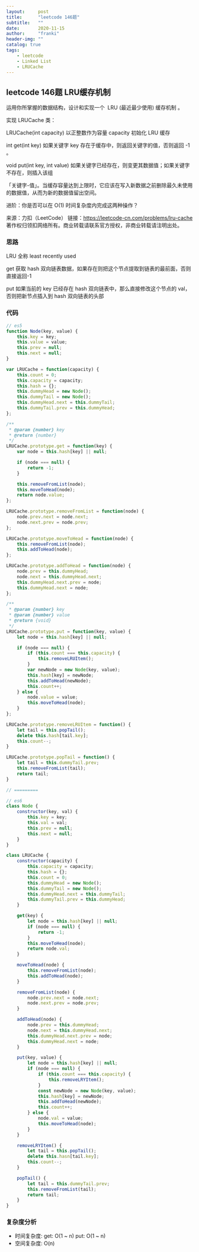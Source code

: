 ```yaml
---
layout:     post
title:      "leetcode 146题"
subtitle:   ""
date:       2020-11-15
author:     "franki"
header-img: ""
catalog: true
tags:
    - leetcode
    - Linked List
    - LRUCache
---
```


## leetcode 146题 LRU缓存机制

运用你所掌握的数据结构，设计和实现一个  LRU (最近最少使用) 缓存机制 。

实现 LRUCache 类：

LRUCache(int capacity) 以正整数作为容量 capacity 初始化 LRU 缓存

int get(int key) 如果关键字 key 存在于缓存中，则返回关键字的值，否则返回 -1 。

void put(int key, int value) 如果关键字已经存在，则变更其数据值；如果关键字不存在，则插入该组

「关键字-值」。当缓存容量达到上限时，它应该在写入新数据之前删除最久未使用的数据值，从而为新的数据值留出空间。

进阶：你是否可以在 O(1) 时间复杂度内完成这两种操作？

来源：力扣（LeetCode）
链接：<https://leetcode-cn.com/problems/lru-cache>
著作权归领扣网络所有。商业转载请联系官方授权，非商业转载请注明出处。

### 思路

LRU 全称 least recently used

get 获取 hash 双向链表数据，如果存在则把这个节点提取到链表的最前面，否则直接返回-1

put 如果当前的 key 已经存在 hash 双向链表中，那么直接修改这个节点的 val，否则把新节点插入到 hash 双向链表的头部

### 代码

```js
// es5
function Node(key, value) {
    this.key = key;
    this.value = value;
    this.prev = null;
    this.next = null;
}

var LRUCache = function(capacity) {
    this.count = 0;
    this.capacity = capacity;
    this.hash = {};
    this.dummyHead = new Node(); 
    this.dummyTail = new Node();
    this.dummyHead.next = this.dummyTail;
    this.dummyTail.prev = this.dummyHead;
};

/**
 * @param {number} key
 * @return {number}
 */
LRUCache.prototype.get = function(key) {
    var node = this.hash[key] || null;

    if (node === null) {
        return -1;
    }

    this.removeFromList(node);
    this.moveToHead(node);
    return node.value;
};

LRUCache.prototype.removeFromList = function(node) {
    node.prev.next = node.next;
    node.next.prev = node.prev;
};

LRUCache.prototype.moveToHead = function(node) {
    this.removeFromList(node);
    this.addToHead(node);
};

LRUCache.prototype.addToHead = function(node) {
    node.prev = this.dummyHead;
    node.next = this.dummyHead.next;
    this.dummyHead.next.prev = node;
    this.dummyHead.next = node;
};

/**
 * @param {number} key 
 * @param {number} value
 * @return {void}
 */
LRUCache.prototype.put = function(key, value) {
    let node = this.hash[key] || null;

    if (node === null) {
        if (this.count === this.capacity) {
            this.removeLRUItem();
        }
        var newNode = new Node(key, value);
        this.hash[key] = newNode;
        this.addToHead(newNode);
        this.count++;
    } else {
        node.value = value;
        this.moveToHead(node);
    }
};

LRUCache.prototype.removeLRUItem = function() {
    let tail = this.popTail();
    delete this.hash[tail.key];
    this.count--;
}

LRUCache.prototype.popTail = function() {
    let tail = this.dummyTail.prev;
    this.removeFromList(tail);
    return tail;
}

// =========

// es6
class Node {
    constructor(key, val) {
        this.key = key;
        this.val = val;
        this.prev = null;
        this.next = null;
    }
}

class LRUCache {
    constructor(capacity) {
        this.capacity = capacity;
        this.hash = {};
        this.count = 0;
        this.dummyHead = new Node();
        this.dummyTail = new Node();
        this.dummyHead.next = this.dummyTail;
        this.dummyTail.prev = this.dummyHead;
    }

    get(key) {
        let node = this.hash[key] || null;
        if (node === null) {
            return -1;
        }
        this.moveToHead(node);
        return node.val;
    }

    moveToHead(node) {
        this.removeFromList(node);
        this.addToHead(node);
    }

    removeFromList(node) {
        node.prev.next = node.next;
        node.next.prev = node.prev;
    }

    addToHead(node) {
        node.prev = this.dummyHead;
        node.next = this.dummyHead.next;
        this.dummyHead.next.prev = node;
        this.dummyHead.next = node;
    }

    put(key, value) {
        let node = this.hash[key] || null;
        if (node === null) {
            if (this.count === this.capacity) {
                this.removeLRYItem();
            }
            const newNode = new Node(key, value);
            this.hash[key] = newNode;
            this.addToHead(newNode);
            this.count++;
        } else {
            node.val = value;
            this.moveToHead(node);
        }
    }

    removeLRYItem() {
        let tail = this.popTail();
        delete this.hasn[tail.key];
        this.count--;
    }

    popTail() {
        let tail = this.dummyTail.prev;
        this.removeFromList(tail);
        return tail;
    }
}
```

### 复杂度分析

- 时间复杂度: get: O(1 ~ n) put: O(1 ~ n)
- 空间复杂度: O(n)
